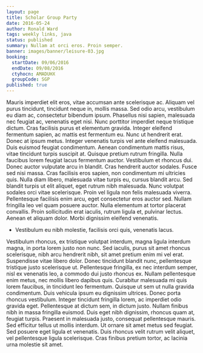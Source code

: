 ```yaml
---
layout: page
title: Scholar Group Party
date: 2016-05-24
author: Ronald Ward
tags: weekly links, java
status: published
summary: Nullam at orci eros. Proin semper.
banner: images/banner/leisure-03.jpg
booking:
  startDate: 09/06/2016
  endDate: 09/08/2016
  ctyhocn: AMADUHX
  groupCode: SGP
published: true
---
```

Mauris imperdiet elit eros, vitae accumsan ante scelerisque ac. Aliquam vel purus tincidunt, tincidunt neque in, mollis massa. Sed odio arcu, vestibulum eu diam ac, consectetur bibendum ipsum. Phasellus nisi sapien, malesuada nec feugiat ac, venenatis eget nisi. Nunc porttitor imperdiet neque tristique dictum. Cras facilisis purus et elementum gravida. Integer eleifend fermentum sapien, ac mattis est fermentum eu. Nunc ut hendrerit erat. Donec at ipsum metus. Integer venenatis turpis vel ante eleifend malesuada. Duis euismod feugiat condimentum. Aenean condimentum mattis risus, vitae tincidunt turpis suscipit at. Quisque pretium rutrum fringilla. Nulla faucibus lorem feugiat lacus fermentum auctor. Vestibulum et rhoncus dui. Donec auctor vulputate arcu in blandit.
Cras hendrerit auctor sodales. Fusce sed nisi massa. Cras facilisis eros sapien, non condimentum mi ultricies quis. Nulla diam libero, malesuada vitae turpis eu, cursus blandit arcu. Sed blandit turpis ut elit aliquet, eget rutrum nibh malesuada. Nunc volutpat sodales orci vitae scelerisque. Proin vel ligula non felis malesuada viverra. Pellentesque facilisis enim arcu, eget consectetur eros auctor sed. Nullam fringilla leo vel quam posuere auctor. Nulla elementum at tortor placerat convallis. Proin sollicitudin erat iaculis, rutrum ligula et, pulvinar lectus. Aenean et aliquam dolor. Morbi dignissim eleifend venenatis.

* Vestibulum eu nibh molestie, facilisis orci quis, venenatis lacus.

Vestibulum rhoncus, ex tristique volutpat interdum, magna ligula interdum magna, in porta lorem justo non nunc. Sed iaculis, purus sit amet rhoncus scelerisque, nibh arcu hendrerit nibh, sit amet pretium enim mi vel erat. Suspendisse vitae libero dolor. Donec tincidunt blandit nunc, pellentesque tristique justo scelerisque ut. Pellentesque fringilla, ex nec interdum semper, nisl ex venenatis leo, a commodo dui justo rhoncus ex. Nullam pellentesque enim metus, nec mollis libero dapibus quis. Curabitur malesuada mi quis lorem faucibus, in tincidunt leo fermentum. Quisque ut sem ut nulla gravida condimentum.
Duis vehicula ipsum eu dignissim ultrices. Donec porta rhoncus vestibulum. Integer tincidunt fringilla lorem, ac imperdiet odio gravida eget. Pellentesque at dictum sem, in dictum justo. Nullam finibus nibh in massa fringilla euismod. Duis eget nibh dignissim, rhoncus quam at, feugiat turpis. Praesent in malesuada justo, consequat pellentesque mauris. Sed efficitur tellus ut mollis interdum. Ut ornare sit amet metus sed feugiat. Sed posuere eget ligula et venenatis. Duis rhoncus velit rutrum velit aliquet, vel pellentesque ligula scelerisque. Cras finibus pretium tortor, ac lacinia urna molestie sit amet.
